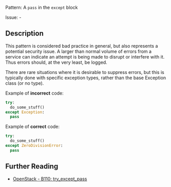 Pattern: A `pass` in the `except` block

Issue: -

## Description

This pattern is considered bad practice in general, but also represents a
potential security issue. A larger than normal volume of errors from a service
can indicate an attempt is being made to disrupt or interfere with it. Thus
errors should, at the very least, be logged.

There are rare situations where it is desirable to suppress errors, but this
is typically done with specific exception types, rather than the base
Exception class (or no type).

  
Example of **incorrect** code:

```python
try:
  do_some_stuff()
except Exception:
  pass
```
  
Example of **correct** code:

```python
try:
  do_some_stuff()
except ZeroDivisionError:
  pass
```

## Further Reading
* [OpenStack - B110: try_except_pass](https://docs.openstack.org/developer/bandit/plugins/try_except_pass.html)
